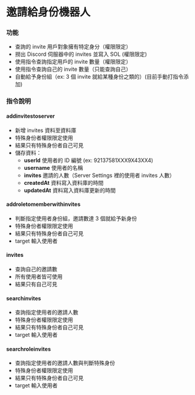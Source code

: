 # 邀請給身份機器人

### 功能

- 查詢的 invite 用戶對象擁有特定身分（權限限定）
- 撈出 Discord 伺服器中的 invites 並寫入 SOL (權限限定)
- 使用指令查詢指定用戶的 invite 數量（權限限定）
- 使用指令查詢自己的 invite 數量（只能查詢自己）
- 自動給予身份組（ex: 3 個 invite 就給某種身份之類的）(目前手動打指令添加)

### 指令說明

#### addinvitestoserver

- 新增 invites 資料至資料庫
- 特殊身份者權限限定使用
- 結果只有特殊身份者自己可見
- 儲存資料：
  - **userId** 使用者的 ID 編號 (ex: 92137581XXX9X43XX4)
  - **username** 使用者的名稱
  - **invites** 邀請的人數（Server Settings 裡的使用者 invites 人數）
  - **createdAt** 資料寫入資料庫的時間
  - **updatedAt** 資料寫入資料庫更新的時間

#### addroletomemberwithinvites

- 判斷指定使用者身份組，邀請數達 3 個就給予新身份
- 特殊身份者權限限定使用
- 結果只有特殊身份者自己可見
- target 輸入使用者

#### invites

- 查詢自己的邀請數
- 所有使用者皆可使用
- 結果只有自己可見

#### searchinvites

- 查詢指定使用者的邀請人數
- 特殊身份者權限限定使用
- 結果只有特殊身份者自己可見
- target 輸入使用者

#### searchroleinvites

- 查詢指定使用者的邀請人數與判斷特殊身份
- 特殊身份者權限限定使用
- 結果只有特殊身份者自己可見
- target 輸入使用者
